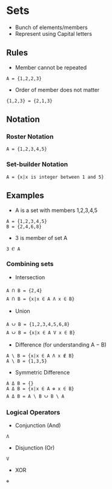 # Sets
* Bunch of elements/members 
* Represent using Capital letters

## Rules
* Member cannot be repeated
```
A = {1,2,2,3} 
```
* Order of member does not matter
```
{1,2,3} = {2,1,3}
```
## Notation
### Roster Notation
```
A = {1,2,3,4,5}
```
### Set-builder Notation
```
A = {x|x is integer between 1 and 5}
```
## Examples
* A is a set with members 1,2,3,4,5
```
A = {1,2,3,4,5}
B = {2,4,6,8}
```
* 3 is member of set A
```
3 Ⲉ A 
```
### Combining sets

* Intersection
```
A 𝉅 B = {2,4}
A 𝉅 B = {x|x ∈ A Λ x ∈ B}
```
* Union
```
A 𝈱 B = {1,2,3,4,5,6,8}
A 𝈱 B = {x|x ∈ A V x ∈ B}
```
* Difference (for understanding A − B)
```
A \ B = {x|x ∈ A Λ x ∉ B}
A \ B = {1,3,5}
```
* Symmetric Difference
```
A Δ B = {}
A Δ B = {x|x ∈ A ⊕ x ∈ B}
A Δ B = A \ B 𝈱 B \ A
```
### Logical Operators
* Conjunction (And)
```
Λ
```
* Disjunction (Or)
```
V
```
* XOR
```
⊕
```

